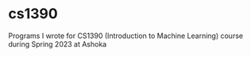 # cs1390
Programs I wrote for CS1390 (Introduction to Machine Learning) course during Spring 2023 at Ashoka
